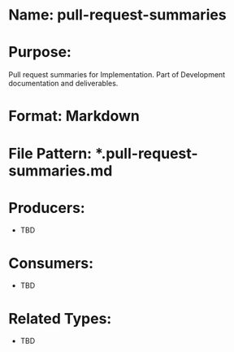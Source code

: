 # Name: pull-request-summaries

# Purpose:
Pull request summaries for Implementation. Part of Development documentation and deliverables.

# Format: Markdown

# File Pattern: *.pull-request-summaries.md

# Producers:
- TBD

# Consumers:
- TBD

# Related Types:
- TBD
